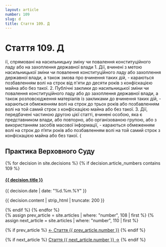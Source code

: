 ```yaml
---
layout: article
number: 109
slug: d
title: Стаття 109. Д
---
```


# Стаття 109. Д

ії, спрямовані на насильницьку зміну чи повалення конституційного ладу або на захоплення державної влади 1. Дії, вчинені з метою насильницької зміни чи повалення конституційного ладу або захоплення державної влади, а також змова про вчинення таких дій, - караються позбавленням волі на строк від п'яти до десяти років з конфіскацією майна або без такої. 2. Публічні заклики до насильницької зміни чи повалення конституційного ладу або до захоплення державної влади, а також розповсюдження матеріалів із закликами до вчинення таких дій, - караються обмеженням волі на строк до трьох років або позбавленням волі на той самий строк з конфіскацією майна або без такої. 3. Дії, передбачені частиною другою цієї статті, вчинені особою, яка є представником влади, або повторно, або організованою групою, або з використанням засобів масової інформації, - караються обмеженням волі на строк до п’яти років або позбавленням волі на той самий строк з конфіскацією майна або без такої. {

## Практика Верховного Суду

<div class="decisions-container">
{% for decision in site.decisions %}
  {% if decision.article_numbers contains 109 %}
    <div class="decision-item">
      <h4><a href="{{ decision.url }}">{{ decision.title }}</a></h4>
      <p class="decision-date">{{ decision.date | date: "%d.%m.%Y" }}</p>
      <p class="decision-excerpt">{{ decision.content | strip_html | truncate: 200 }}</p>
    </div>
  {% endif %}
{% endfor %}
</div>

<div class="article-navigation">
  {% assign prev_article = site.articles | where: "number", 108 | first %}
  {% assign next_article = site.articles | where: "number", 110 | first %}
  
  {% if prev_article %}
    <a href="{{ prev_article.url }}" class="prev-article">← Стаття {{ prev_article.number }}</a>
  {% endif %}
  
  {% if next_article %}
    <a href="{{ next_article.url }}" class="next-article">Стаття {{ next_article.number }} →</a>
  {% endif %}
</div>
